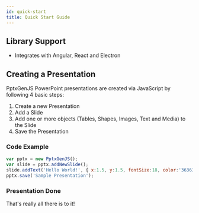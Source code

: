 ```yaml
---
id: quick-start
title: Quick Start Guide
---
```


## Library Support
* Integrates with Angular, React and Electron

## Creating a Presentation
PptxGenJS PowerPoint presentations are created via JavaScript by following 4 basic steps:

1. Create a new Presentation
2. Add a Slide
3. Add one or more objects (Tables, Shapes, Images, Text and Media) to the Slide
4. Save the Presentation

### Code Example
```javascript
var pptx = new PptxGenJS();
var slide = pptx.addNewSlide();
slide.addText('Hello World!', { x:1.5, y:1.5, fontSize:18, color:'363636' });
pptx.save('Sample Presentation');
```

### Presentation Done
That's really all there is to it!

